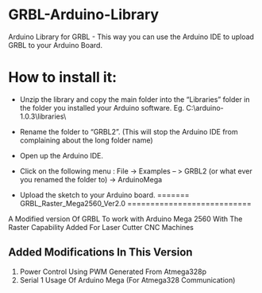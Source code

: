 GRBL-Arduino-Library
====================

Arduino Library for GRBL - This way you can use the Arduino IDE to upload GRBL to your Arduino Board.


How to install it:
==================

- Unzip the library and copy the main folder into the “Libraries” folder in the folder you installed your Arduino software. Eg. C:\arduino-1.0.3\libraries\

- Rename the folder to “GRBL2”. (This will stop the Arduino IDE from complaining about the long folder name)

- Open up the Arduino IDE.

- Click on the following menu : File -> Examples – > GRBL2 (or what ever you renamed the folder to) -> ArduinoMega

- Upload the sketch to your Arduino board.
=======
GRBL_Raster_Mega2560_Ver2.0
===========================

A Modified version Of GRBL To work with Arduino Mega 2560 With The Raster Capability Added For Laser Cutter CNC Machines


Added Modifications In This Version
-------------------------------------
1) Power Control Using PWM Generated From Atmega328p
2) Serial 1 Usage Of Arduino Mega (For Atmega328 Communication)

